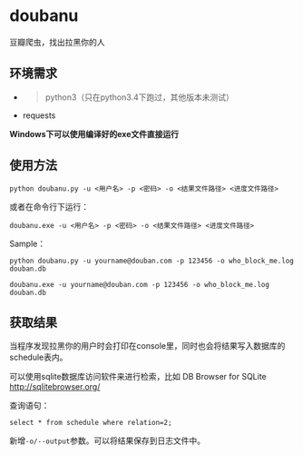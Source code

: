 # doubanu
豆瓣爬虫，找出拉黑你的人

## 环境需求
- >python3（只在python3.4下跑过，其他版本未测试）
- requests

**Windows下可以使用编译好的exe文件直接运行**

## 使用方法

`python doubanu.py -u <用户名> -p <密码> -o <结果文件路径> <进度文件路径>`

或者在命令行下运行：

`doubanu.exe -u <用户名> -p <密码> -o <结果文件路径> <进度文件路径>`

Sample：

`python doubanu.py -u yourname@douban.com -p 123456 -o who_block_me.log douban.db`

`doubanu.exe -u yourname@douban.com -p 123456 -o who_block_me.log douban.db`

## 获取结果

当程序发现拉黑你的用户时会打印在console里，同时也会将结果写入数据库的schedule表内。

可以使用sqlite数据库访问软件来进行检索，比如 DB Browser for SQLite http://sqlitebrowser.org/ 

查询语句：

`select * from schedule where relation=2;`

新增`-o/--output`参数。可以将结果保存到日志文件中。
